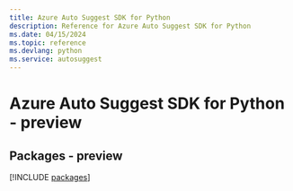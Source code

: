 ```yaml
---
title: Azure Auto Suggest SDK for Python
description: Reference for Azure Auto Suggest SDK for Python
ms.date: 04/15/2024
ms.topic: reference
ms.devlang: python
ms.service: autosuggest
---
```

# Azure Auto Suggest SDK for Python - preview
## Packages - preview
[!INCLUDE [packages](auto-suggest-index.md)]